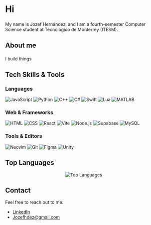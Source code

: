 <h1 align="left">Hi</h1>

###

<p align="left">My name is Jozef Hernández, and I am a fourth-semester Computer Science student at Tecnológico de Monterrey (ITESM).</p>

###

<h2 align="left">About me</h2>

###

<p align="left">I build things</p>

###

## Tech Skills & Tools

### Languages
![JavaScript](https://skillicons.dev/icons?i=js) ![Python](https://skillicons.dev/icons?i=py) ![C++](https://skillicons.dev/icons?i=cpp) ![C#](https://skillicons.dev/icons?i=cs) ![Swift](https://skillicons.dev/icons?i=swift) ![Lua](https://skillicons.dev/icons?i=lua) ![MATLAB](https://skillicons.dev/icons?i=matlab)

### Web & Frameworks
![HTML](https://skillicons.dev/icons?i=html) ![CSS](https://skillicons.dev/icons?i=css) ![React](https://skillicons.dev/icons?i=react) ![Vite](https://skillicons.dev/icons?i=vite) ![Node.js](https://skillicons.dev/icons?i=nodejs) ![Supabase](https://skillicons.dev/icons?i=supabase) ![MySQL](https://skillicons.dev/icons?i=mysql)

### Tools & Editors
![Neovim](https://skillicons.dev/icons?i=neovim) ![Git](https://skillicons.dev/icons?i=git) ![Figma](https://skillicons.dev/icons?i=figma) ![Unity](https://skillicons.dev/icons?i=unity)


###



## Top Languages

<p align="center">
  <img src="https://github-readme-stats.vercel.app/api/top-langs/?username=jozefhdez&layout=compact" alt="Top Languages" />
</p>

## Contact

Feel free to reach out to me:

- [LinkedIn](https://www.linkedin.com/in/jozefhdez/)
- Jozefhdez@gmail.com
